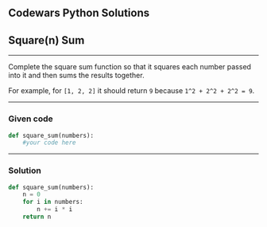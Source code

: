 
Codewars Python Solutions
---
## Square(n) Sum <br>
---
Complete the square sum function so that it squares each number passed into it and then sums the results together.

For example, for ```[1, 2, 2]``` it should return ```9``` because ```1^2 + 2^2 + 2^2 = 9```.

---
### Given code
```python
def square_sum(numbers):
    #your code here
```
---
### Solution
```python
def square_sum(numbers):
    n = 0
    for i in numbers:
        n += i * i
    return n
```
